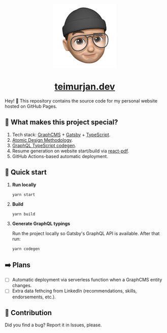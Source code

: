 <p align="center">
  <a href="https://teimurjan.dev">
    <img alt="Gatsby" src="./src/assets/images/logo.png" width="200" />
  </a>
</p>
<h1 align="center">
  <a href="https://teimurjan.dev">
    teimurjan.dev
  </a>
</h1>

Hey! 👋 This repository contains the source code for my personal website hosted on GitHub Pages.

## 🤷 What makes this project special?

1. Tech stack: [GraphCMS](https://graphcms.com/) + [Gatsby](https://www.gatsbyjs.com/) + [TypeScript](https://www.typescriptlang.org/).
2. [Atomic Design Methodology](https://atomicdesign.bradfrost.com/).
3. [GraphQL TypeScript codegen](https://www.graphql-code-generator.com/).
4. Resume generation on website start/build via [react-pdf](https://react-pdf.org/).
5. GitHub Actions-based automatic deployment.

## 🚀 Quick start

1.  **Run locally**
    ```shell
    yarn start
    ```

2.  **Build**

    ```shell
    yarn build
    ```

3.  **Generate GraphQL typings**

    Run the project locally so Gatsby's GraphQL API is available. After that run:

    ```shell
    yarn codegen
    ```

## ➡️ Plans

- [ ] Automatic deployment via serverless function when a GraphCMS entity changes.
- [ ] Extra data fethcing from LinkedIn (recommendations, skills, endorsements, etc.).

## 🙏 Contribution

Did you find a bug? Report it in Issues, please.